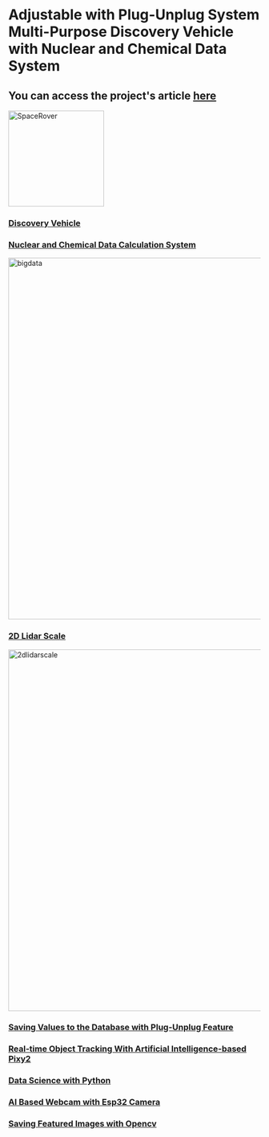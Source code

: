 # Adjustable with Plug-Unplug System Multi-Purpose Discovery Vehicle with Nuclear and Chemical Data System
## You can access the project's article <a href="https://github.com/abcdaaaaaaaaa/Chernobyl/wiki">here
<img width="191" alt="SpaceRover" src="https://github.com/abcdaaaaaaaaa/Chernobyl/assets/108553778/5c79de09-41b3-4e51-b2ba-a0353fad612d"></img>

### Discovery Vehicle

### Nuclear and Chemical Data Calculation System
<img width="720" alt="bigdata" src="https://github.com/abcdaaaaaaaaa/Chernobyl/assets/108553778/fc2e4fd0-6868-4907-ab95-b6ff1d7b3b36">

### 2D Lidar Scale
<img width="720" alt="2dlidarscale" src="https://github.com/abcdaaaaaaaaa/Chernobyl/assets/108553778/9b123345-9932-44bc-af44-0e9858a89bcf">

### Saving Values to the Database with Plug-Unplug Feature

### Real-time Object Tracking With Artificial Intelligence-based Pixy2

### Data Science with Python

### AI Based Webcam with Esp32 Camera

### Saving Featured Images with Opencv



